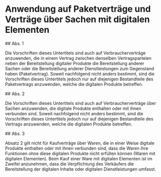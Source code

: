 # Anwendung auf Paketverträge und Verträge über Sachen mit digitalen Elementen



\#\# Abs. 1

 Die Vorschriften dieses Untertitels sind auch auf Verbraucherverträge anzuwenden, die in einem Vertrag zwischen denselben Vertragsparteien neben der Bereitstellung digitaler Produkte die Bereitstellung anderer Sachen oder die Bereitstellung anderer Dienstleistungen zum Gegenstand haben (Paketvertrag). Soweit nachfolgend nicht anders bestimmt, sind die Vorschriften dieses Untertitels jedoch nur auf diejenigen Bestandteile des Paketvertrags anzuwenden, welche die digitalen Produkte betreffen.

\#\# Abs. 2

 Die Vorschriften dieses Untertitels sind auch auf Verbraucherverträge über Sachen anzuwenden, die digitale Produkte enthalten oder mit ihnen verbunden sind. Soweit nachfolgend nicht anders bestimmt, sind die Vorschriften dieses Untertitels jedoch nur auf diejenigen Bestandteile des Vertrags anzuwenden, welche die digitalen Produkte betreffen.

\#\# Abs. 3

 Absatz 2 gilt nicht für Kaufverträge über Waren, die in einer Weise digitale Produkte enthalten oder mit ihnen verbunden sind, dass die Waren ihre Funktionen ohne diese digitalen Produkte nicht erfüllen können (Waren mit digitalen Elementen). Beim Kauf einer Ware mit digitalen Elementen ist im Zweifel anzunehmen, dass die Verpflichtung des Verkäufers die Bereitstellung der digitalen Inhalte oder digitalen Dienstleistungen umfasst. 

